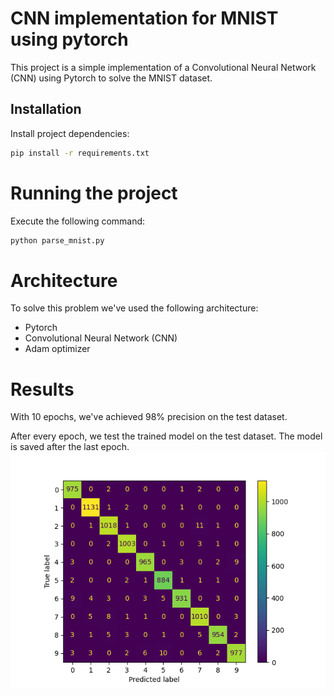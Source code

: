 # CNN implementation for MNIST using pytorch

This project is a simple implementation of a Convolutional Neural Network (CNN) using Pytorch to solve the MNIST dataset.
## Installation 

Install project dependencies:

```bash
pip install -r requirements.txt
```

# Running the project
Execute the following command:

```bash
python parse_mnist.py
```

# Architecture
To solve this problem we've used the following architecture:
- Pytorch
- Convolutional Neural Network (CNN)
- Adam optimizer

# Results
With 10 epochs, we've achieved 98% precision on the test dataset.

After every epoch, we test the trained model on the test dataset. The model is saved after the last epoch.![confusion_matrix.png](confusion_matrix.png)